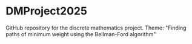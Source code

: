 # DMProject2025
GitHub repository for the discrete mathematics project. Theme: "Finding paths of minimum weight using the Bellman-Ford algorithm"
